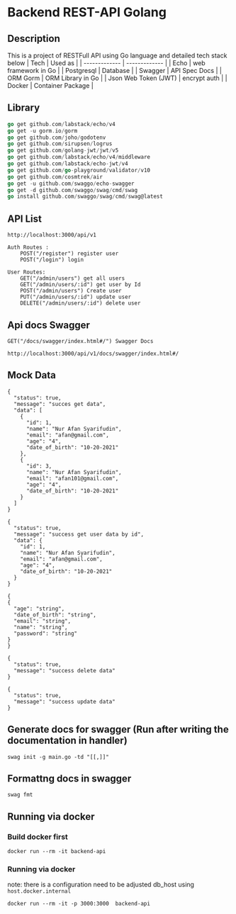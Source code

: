 # Backend REST-API Golang

## Description

This is a project of RESTFull API using Go language and detailed tech stack below
| Tech | Used as |
| ------------- | ------------- |
| Echo | web framework in Go |
| Postgresql | Database |
| Swagger | API Spec Docs |
| ORM Gorm | ORM Library in Go |
| Json Web Token (JWT) | encrypt auth |
| Docker | Container Package |

## Library

```go
go get github.com/labstack/echo/v4
go get -u gorm.io/gorm
go get github.com/joho/godotenv
go get github.com/sirupsen/logrus
go get github.com/golang-jwt/jwt/v5
go get github.com/labstack/echo/v4/middleware
go get github.com/labstack/echo-jwt/v4
go get github.com/go-playground/validator/v10
go get github.com/cosmtrek/air
go get -u github.com/swaggo/echo-swagger
go get -d github.com/swaggo/swag/cmd/swag
go install github.com/swaggo/swag/cmd/swag@latest
```

## API List

    http://localhost:3000/api/v1

    Auth Routes :
        POST("/register") register user
        POST("/login") login

    User Routes:
        GET("/admin/users") get all users
        GET("/admin/users/:id") get user by Id
        POST("/admin/users") Create user
        PUT("/admin/users/:id") update user
        DELETE("/admin/users/:id") delete user

## Api docs Swagger

    GET("/docs/swagger/index.html#/") Swagger Docs

    http://localhost:3000/api/v1/docs/swagger/index.html#/

## Mock Data

```Get all users
{
  "status": true,
  "message": "succes get data",
  "data": [
    {
      "id": 1,
      "name": "Nur Afan Syarifudin",
      "email": "afan@gmail.com",
      "age": "4",
      "date_of_birth": "10-20-2021"
    },
    {
      "id": 3,
      "name": "Nur Afan Syarifudin",
      "email": "afan101@gmail.com",
      "age": "4",
      "date_of_birth": "10-20-2021"
    }
  ]
}
```

```Get user by id
{
  "status": true,
  "message": "success get user data by id",
  "data": {
    "id": 1,
    "name": "Nur Afan Syarifudin",
    "email": "afan@gmail.com",
    "age": "4",
    "date_of_birth": "10-20-2021"
  }
}
```

```Create new user - Payload
{
{
  "age": "string",
  "date_of_birth": "string",
  "email": "string",
  "name": "string",
  "password": "string"
}
}
```

```Delete user
{
  "status": true,
  "message": "success delete data"
}
```

```Update user
{
  "status": true,
  "message": "success update data"
}
```

## Generate docs for swagger (Run after writing the documentation in handler)

`swag init -g main.go -td "[[,]]"`

## Formattng docs in swagger

`swag fmt`

## Running via docker

### Build docker first

`docker run --rm -it backend-api`

### Running via docker

note: there is a configuration need to be adjusted db_host using `host.docker.internal`

```
docker run --rm -it -p 3000:3000  backend-api
```
